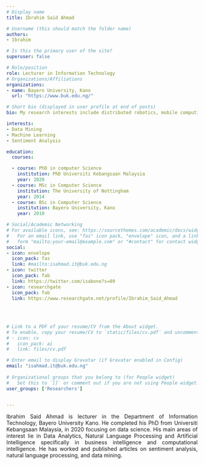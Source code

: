 ```yaml
---
# Display name
title: Ibrahim Said Ahmad

# Username (this should match the folder name)
authors:
- Ibrahim

# Is this the primary user of the site?
superuser: false

# Role/position
role: Lecturer in Information Technology
# Organizations/Affiliations
organizations:
- name: Bayero University, Kano
  url: "https://www.buk.edu.ng/"

# Short bio (displayed in user profile at end of posts)
bio: My research interests include distributed robotics, mobile computing and programmable matter.

interests:
- Data Mining
- Machine Learning
- Sentiment Analysis

education:      
  courses: 

  - course: PhD in computer Science 
    institution: PhD Universiti Kebangsaan Malaysia 
    year: 2020
  - course: MSc in Computer Science
    institution: The University of Nottingham 
    year: 2014
  - course: BSc in Computer Science
    institution: Bayero University, Kano
    year: 2010

# Social/Academic Networking
# For available icons, see: https://sourcethemes.com/academic/docs/widgets/#icons
#   For an email link, use "fas" icon pack, "envelope" icon, and a link in the
#   form "mailto:your-email@example.com" or "#contact" for contact widget.
social:
- icon: envelope
  icon_pack: fas
  link: #mailto:isahmad.it@buk.edu.ng
- icon: twitter  
  icon_pack: fab
  link: https://twitter.com/isabone?s=09
- icon: researchgate
  icon_pack: fab
  link: https://www.researchgate.net/profile/Ibrahim_Said_Ahmad
  
  
  
  
# Link to a PDF of your resume/CV from the About widget.
# To enable, copy your resume/CV to `static/files/cv.pdf` and uncomment the lines below.  
# - icon: cv
#   icon_pack: ai
#   link: files/cv.pdf

# Enter email to display Gravatar (if Gravatar enabled in Config)
email: "isahmad.it@buk.edu.ng"
  
# Organizational groups that you belong to (for People widget)
#   Set this to `[]` or comment out if you are not using People widget.  
user_groups: ['Researchers']


---
```


Ibrahim Said Ahmad is lecturer in the Department of Information Technology, Bayero University Kano. He completed his PhD from Universiti Kebangsaan Malaysia, in 2020 focusing on data science. His main areas of interest lie in Data Analytics, Natural Language Processing and Artificial Intelligence specifically in business intelligence and computational intelligence. He has worked and published articles on sentiment analysis, natural language processing, and data mining. 

<style>
body {
text-align: justify}
</style>
